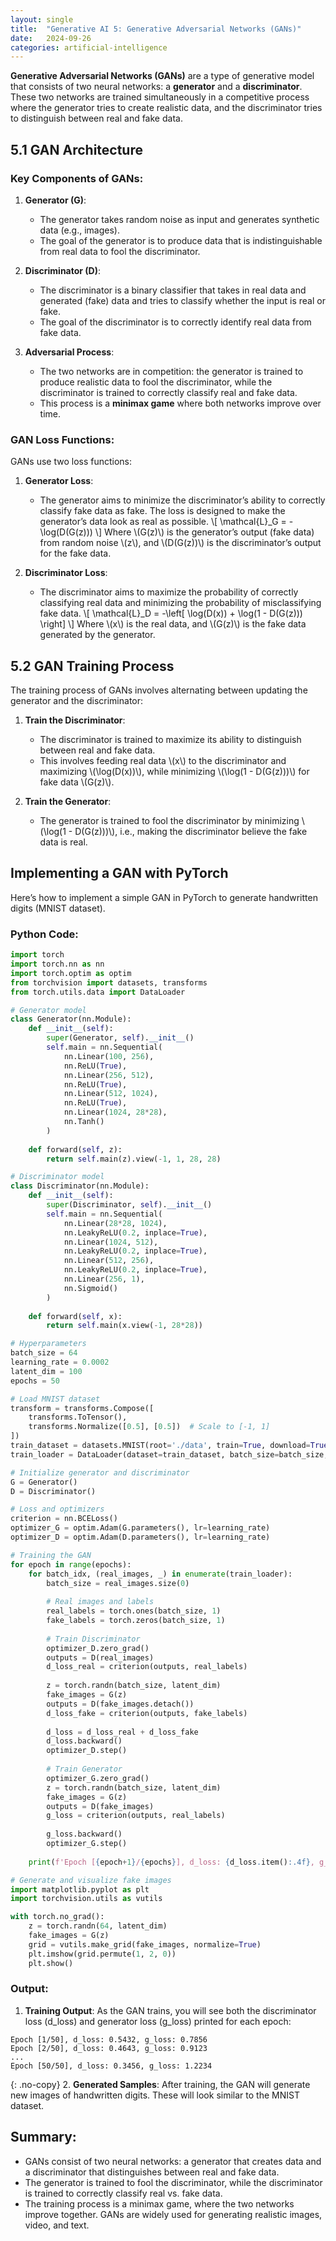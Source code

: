 ```yaml
---
layout: single
title:  "Generative AI 5: Generative Adversarial Networks (GANs)"
date:   2024-09-26
categories: artificial-intelligence
---
```


**Generative Adversarial Networks (GANs)** are a type of generative model that consists of two neural networks: a **generator** and a **discriminator**. These two networks are trained simultaneously in a competitive process where the generator tries to create realistic data, and the discriminator tries to distinguish between real and fake data.

## 5.1 GAN Architecture

### Key Components of GANs:

1. **Generator (G)**:
   - The generator takes random noise as input and generates synthetic data (e.g., images).
   - The goal of the generator is to produce data that is indistinguishable from real data to fool the discriminator.

2. **Discriminator (D)**:
   - The discriminator is a binary classifier that takes in real data and generated (fake) data and tries to classify whether the input is real or fake.
   - The goal of the discriminator is to correctly identify real data from fake data.

3. **Adversarial Process**:
   - The two networks are in competition: the generator is trained to produce realistic data to fool the discriminator, while the discriminator is trained to correctly classify real and fake data.
   - This process is a **minimax game** where both networks improve over time.

### GAN Loss Functions:

GANs use two loss functions:
1. **Generator Loss**:
   - The generator aims to minimize the discriminator’s ability to correctly classify fake data as fake. The loss is designed to make the generator’s data look as real as possible.
   \\[
   \mathcal{L}_G = -\log(D(G(z)))
   \\]
   Where \\(G(z)\\) is the generator’s output (fake data) from random noise \\(z\\), and \\(D(G(z))\\) is the discriminator’s output for the fake data.

2. **Discriminator Loss**:
   - The discriminator aims to maximize the probability of correctly classifying real data and minimizing the probability of misclassifying fake data.
   \\[
   \mathcal{L}_D = -\left[ \log(D(x)) + \log(1 - D(G(z))) \right]
   \\]
   Where \\(x\\) is the real data, and \\(G(z)\\) is the fake data generated by the generator.

## 5.2 GAN Training Process

The training process of GANs involves alternating between updating the generator and the discriminator:

1. **Train the Discriminator**:
   - The discriminator is trained to maximize its ability to distinguish between real and fake data.
   - This involves feeding real data \\(x\\) to the discriminator and maximizing \\(\log(D(x))\\), while minimizing \\(\log(1 - D(G(z)))\\) for fake data \\(G(z)\\).

2. **Train the Generator**:
   - The generator is trained to fool the discriminator by minimizing \\(\log(1 - D(G(z)))\\), i.e., making the discriminator believe the fake data is real.

## Implementing a GAN with PyTorch

Here’s how to implement a simple GAN in PyTorch to generate handwritten digits (MNIST dataset).

### Python Code:
```python
import torch
import torch.nn as nn
import torch.optim as optim
from torchvision import datasets, transforms
from torch.utils.data import DataLoader

# Generator model
class Generator(nn.Module):
    def __init__(self):
        super(Generator, self).__init__()
        self.main = nn.Sequential(
            nn.Linear(100, 256),
            nn.ReLU(True),
            nn.Linear(256, 512),
            nn.ReLU(True),
            nn.Linear(512, 1024),
            nn.ReLU(True),
            nn.Linear(1024, 28*28),
            nn.Tanh()
        )
    
    def forward(self, z):
        return self.main(z).view(-1, 1, 28, 28)

# Discriminator model
class Discriminator(nn.Module):
    def __init__(self):
        super(Discriminator, self).__init__()
        self.main = nn.Sequential(
            nn.Linear(28*28, 1024),
            nn.LeakyReLU(0.2, inplace=True),
            nn.Linear(1024, 512),
            nn.LeakyReLU(0.2, inplace=True),
            nn.Linear(512, 256),
            nn.LeakyReLU(0.2, inplace=True),
            nn.Linear(256, 1),
            nn.Sigmoid()
        )
    
    def forward(self, x):
        return self.main(x.view(-1, 28*28))

# Hyperparameters
batch_size = 64
learning_rate = 0.0002
latent_dim = 100
epochs = 50

# Load MNIST dataset
transform = transforms.Compose([
    transforms.ToTensor(),
    transforms.Normalize([0.5], [0.5])  # Scale to [-1, 1]
])
train_dataset = datasets.MNIST(root='./data', train=True, download=True, transform=transform)
train_loader = DataLoader(dataset=train_dataset, batch_size=batch_size, shuffle=True)

# Initialize generator and discriminator
G = Generator()
D = Discriminator()

# Loss and optimizers
criterion = nn.BCELoss()
optimizer_G = optim.Adam(G.parameters(), lr=learning_rate)
optimizer_D = optim.Adam(D.parameters(), lr=learning_rate)

# Training the GAN
for epoch in range(epochs):
    for batch_idx, (real_images, _) in enumerate(train_loader):
        batch_size = real_images.size(0)
        
        # Real images and labels
        real_labels = torch.ones(batch_size, 1)
        fake_labels = torch.zeros(batch_size, 1)
        
        # Train Discriminator
        optimizer_D.zero_grad()
        outputs = D(real_images)
        d_loss_real = criterion(outputs, real_labels)
        
        z = torch.randn(batch_size, latent_dim)
        fake_images = G(z)
        outputs = D(fake_images.detach())
        d_loss_fake = criterion(outputs, fake_labels)
        
        d_loss = d_loss_real + d_loss_fake
        d_loss.backward()
        optimizer_D.step()
        
        # Train Generator
        optimizer_G.zero_grad()
        z = torch.randn(batch_size, latent_dim)
        fake_images = G(z)
        outputs = D(fake_images)
        g_loss = criterion(outputs, real_labels)
        
        g_loss.backward()
        optimizer_G.step()
    
    print(f'Epoch [{epoch+1}/{epochs}], d_loss: {d_loss.item():.4f}, g_loss: {g_loss.item():.4f}')

# Generate and visualize fake images
import matplotlib.pyplot as plt
import torchvision.utils as vutils

with torch.no_grad():
    z = torch.randn(64, latent_dim)
    fake_images = G(z)
    grid = vutils.make_grid(fake_images, normalize=True)
    plt.imshow(grid.permute(1, 2, 0))
    plt.show()
```

### Output:
1. **Training Output**: As the GAN trains, you will see both the discriminator loss (d_loss) and generator loss (g_loss) printed for each epoch:
```
Epoch [1/50], d_loss: 0.5432, g_loss: 0.7856
Epoch [2/50], d_loss: 0.4643, g_loss: 0.9123
...
Epoch [50/50], d_loss: 0.3456, g_loss: 1.2234
```
{: .no-copy}
2. **Generated Samples**: After training, the GAN will generate new images of handwritten digits. These will look similar to the MNIST dataset.

## Summary:
- GANs consist of two neural networks: a generator that creates data and a discriminator that distinguishes between real and fake data.
- The generator is trained to fool the discriminator, while the discriminator is trained to correctly classify real vs. fake data.
- The training process is a minimax game, where the two networks improve together.
GANs are widely used for generating realistic images, video, and text.




